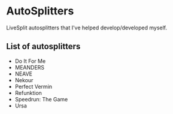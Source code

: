 # AutoSplitters
LiveSplit autosplitters that I've helped develop/developed myself.

## List of autosplitters
 - Do It For Me
 - MEANDERS
 - NEAVE
 - Nekour
 - Perfect Vermin
 - Refunktion
 - Speedrun: The Game
 - Ursa